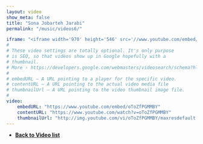 ```yaml
---
layout: video
show_meta: false
title: "Sona Jobarteh Jarabi"
permalink: "/music/videos6/"

iframe: "<iframe width='970' height='546' src='//www.youtube.com/embed/oToZfPGMMBY' frameborder='0' allowfullscreen></iframe>"
#
# These video settings are totally optional. It's only purpose
# is SEO, so that videos show up in Google hopefully with a 
# thumbnail.
# More › https://developers.google.com/webmasters/videosearch/schema?hl=en&rd=1
#
# embedURL – A URL pointing to a player for the specific video.
# contentURL – A URL pointing to the actual video media file
# thumbnailUrl – A URL pointing to the video thumbnail image file.
#
video:
    embedURL: "https://www.youtube.com/embed/oToZfPGMMBY"
    contentURL: "https://www.youtube.com/watch?v=oToZfPGMMBY"
    thumbnailUrl: "http://img.youtube.com/vi/oToZfPGMMBY/maxresdefault.jpg"
---
```

- **<a href="{{ site.url }}{{ site.baseurl }}/music/videos/"> Back to Video list</a>**
